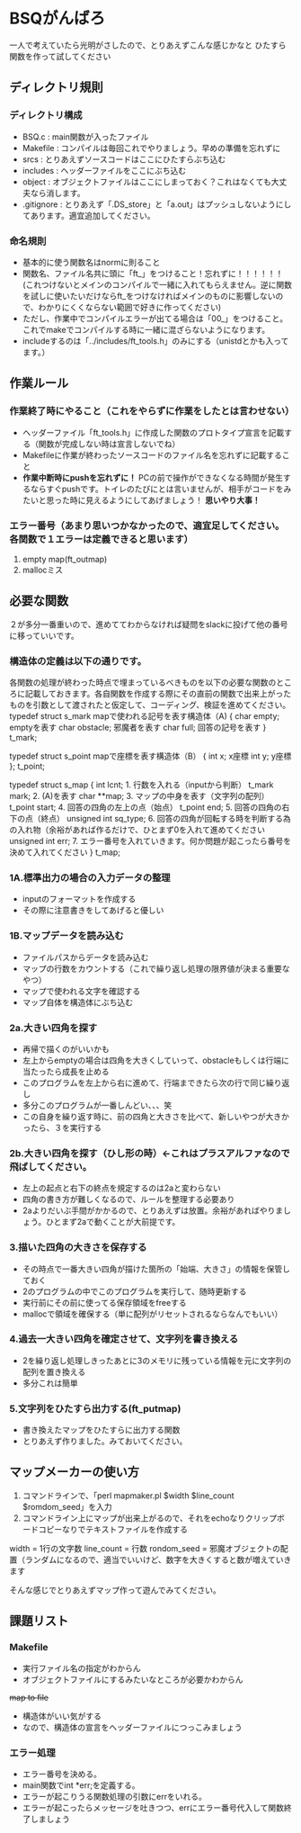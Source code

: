 # BSQがんばろ
一人で考えていたら光明がさしたので、とりあえずこんな感じかなと
ひたすら関数を作って試してください
## ディレクトリ規則
### ディレクトリ構成
* BSQ.c : main関数が入ったファイル
* Makefile : コンパイルは毎回これでやりましょう。早めの準備を忘れずに
* srcs : とりあえずソースコードはここにひたすらぶち込む
* includes : ヘッダーファイルをここにぶち込む
* object : オブジェクトファイルはここにしまっておく？これはなくても大丈夫なら消します。
* .gitignore : とりあえず「.DS_store」と「a.out」はプッシュしないようにしてあります。適宜追加してください。

### 命名規則
* 基本的に使う関数名はnormに則ること
* 関数名、ファイル名共に頭に「ft_」をつけること！忘れずに！！！！！！(これつけないとメインのコンパイルで一緒に入れてもらえません。逆に関数を試しに使いたいだけならft_をつけなければメインのものに影響しないので、わかりにくくならない範囲で好きに作ってください)
* ただし、作業中でコンパイルエラーが出てる場合は「00_」をつけること。これでmakeでコンパイルする時に一緒に混ざらないようになります。
* includeするのは「../includes/ft_tools.h」のみにする（unistdとかも入ってます。）

## 作業ルール
### 作業終了時にやること（これをやらずに作業をしたとは言わせない）
* ヘッダーファイル「ft_tools.h」に作成した関数のプロトタイプ宣言を記載する（関数が完成しない時は宣言しないでね）
* Makefileに作業が終わったソースコードのファイル名を忘れずに記載すること
* **作業中断時にpushを忘れずに！** PCの前で操作ができなくなる時間が発生するならすぐpushです。トイレのたびにとは言いませんが、相手がコードをみたいと思った時に見えるようにしてあげましょう！ **思いやり大事！**

### エラー番号（あまり思いつかなかったので、適宜足してください。各関数で１エラーは定義できると思います）
1. empty map(ft_outmap)
1. mallocミス


## 必要な関数
２が多分一番重いので、進めててわからなければ疑問をslackに投げて他の番号に移っていいです。

### 構造体の定義は以下の通りです。
各関数の処理が終わった時点で埋まっているべきものを以下の必要な関数のところに記載しておきます。各自関数を作成する際にその直前の関数で出来上がったものを引数として渡されたと仮定して、コーディング、検証を進めてください。
typedef struct s_mark	mapで使われる記号を表す構造体（A)
{
	char	empty;		emptyを表す
	char	obstacle;	邪魔者を表す
	char	full;		回答の記号を表す
}	t_mark;

typedef struct s_point	mapで座標を表す構造体（B）
{
	int		x;			x座標
	int		y;			y座標
};	t_point;

typedef struct s_map
{
	int				lcnt;		1. 行数を入れる（inputから判断）
	t_mark			mark;		2. (A)を表す
	char			**map;		3. マップの中身を表す（文字列の配列）
	t_point			start;		4. 回答の四角の左上の点（始点）
	t_point			end;		5. 回答の四角の右下の点（終点）
	unsigned int	sq_type;	6. 回答の四角が回転する時を判断する為の入れ物（余裕があれば作るだけで、ひとまず0を入れて進めてください
	unsigned int	err;		7. エラー番号を入れていきます。何か問題が起こったら番号を決めて入れてください
}	t_map;

### 1A.標準出力の場合の入力データの整理
* inputのフォーマットを作成する
* その際に注意書きをしてあげると優しい

### 1B.マップデータを読み込む
* ファイルパスからデータを読み込む
* マップの行数をカウントする（これで繰り返し処理の限界値が決まる重要なやつ）
* マップで使われる文字を確認する
* マップ自体を構造体にぶち込む

### 2a.大きい四角を探す
* 再帰で描くのがいいかも
* 左上からemptyの場合は四角を大きくしていって、obstacleもしくは行端に当たったら成長を止める
* このプログラムを左上から右に進めて、行端まできたら次の行で同じ繰り返し
* 多分このプログラムが一番しんどい、、、笑
* この自身を繰り返す時に、前の四角と大きさを比べて、新しいやつが大きかったら、３を実行する

### 2b.大きい四角を探す（ひし形の時）←これはプラスアルファなので飛ばしてください。
* 左上の起点と右下の終点を規定するのは2aと変わらない
* 四角の書き方が難しくなるので、ルールを整理する必要あり
* 2aよりだいぶ手間がかかるので、とりあえずは放置。余裕があればやりましょう。ひとまず2aで動くことが大前提です。

### 3.描いた四角の大きさを保存する
* その時点で一番大きい四角が描けた箇所の「始端、大きさ」の情報を保管しておく
* 2のプログラムの中でこのプログラムを実行して、随時更新する
* 実行前にその前に使ってる保存領域をfreeする
* mallocで領域を確保する（単に配列がリセットされるならなんでもいい）

### 4.過去一大きい四角を確定させて、文字列を書き換える
* 2を繰り返し処理しきったあとに3のメモリに残っている情報を元に文字列の配列を置き換える
* 多分これは簡単

### 5.文字列をひたすら出力する(ft_putmap)
* 書き換えたマップをひたすらに出力する関数
* とりあえず作りました。みておいてください。

## マップメーカーの使い方
1. コマンドラインで、「perl mapmaker.pl $width $line_count $romdom_seed」を入力
1. コマンドライン上にマップが出来上がるので、それをechoなりクリップボードコピーなりでテキストファイルを作成する

width = 1行の文字数
line_count = 行数
rondom_seed = 邪魔オブジェクトの配置（ランダムになるので、適当でいいけど、数字を大きくすると数が増えていきます

そんな感じでとりあえずマップ作って遊んでみてください。

## 課題リスト
### Makefile
* 実行ファイル名の指定がわからん
* オブジェクトファイルにするみたいなところが必要かわからん

~~map to file~~
* 構造体がいい気がする
* なので、構造体の宣言をヘッダーファイルにつっこみましょう

### エラー処理
* エラー番号を決める。
* main関数でint *err;を定義する。
* エラーが起こりうる関数処理の引数にerrをいれる。
* エラーが起こったらメッセージを吐きつつ、errにエラー番号代入して関数終了しましょう

